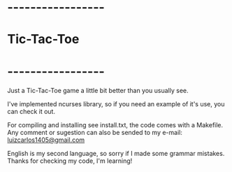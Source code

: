 # -----------------
#  Tic-Tac-Toe
# -----------------

Just a Tic-Tac-Toe game a little bit better than you usually see.

I've implemented ncurses library, so if you need an example of it's use, you
can check it out.

For compiling and installing see install.txt, the code comes with a Makefile.
Any comment or sugestion can also be sended to my e-mail:
luizcarlos1405@gmail.com

English is my second language, so sorry if I made some grammar mistakes.
Thanks for checking my code, I'm learning!
